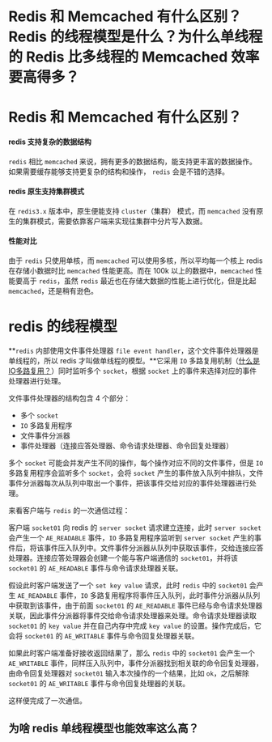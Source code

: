 # Redis 和 Memcached 有什么区别？Redis 的线程模型是什么？为什么单线程的 Redis 比多线程的 Memcached 效率要高得多？



# Redis 和 Memcached 有什么区别？

#### redis 支持复杂的数据结构

`redis` 相比 `memcached` 来说，拥有更多的数据结构，能支持更丰富的数据操作。如果需要缓存能够支持更复杂的结构和操作， `redis` 会是不错的选择。

#### redis 原生支持集群模式

在 `redis3.x` 版本中，原生便能支持 `cluster`（集群） 模式，而 `memcached` 没有原生的集群模式，需要依靠客户端来实现往集群中分片写入数据。

#### 性能对比

由于 `redis` 只使用单核，而 `memcached` 可以使用多核，所以平均每一个核上 redis 在存储小数据时比 `memcached`  性能更高。而在 100k 以上的数据中，`memcached` 性能要高于 `redis`，虽然 `redis`  最近也在存储大数据的性能上进行优化，但是比起 `memcached`，还是稍有逊色。

# redis 的线程模型

**`redis` 内部使用文件事件处理器 `file event handler`，这个文件事件处理器是单线程的，所以 redis 才叫做单线程的模型。**它采用 `IO` 多路复用机制（[什么是IO多路复用？](https://www.zhihu.com/question/32163005)）同时监听多个 `socket`，根据 `socket` 上的事件来选择对应的事件处理器进行处理。

文件事件处理器的结构包含 4 个部分：

- 多个 `socket`
- `IO` 多路复用程序
- 文件事件分派器
- 事件处理器（连接应答处理器、命令请求处理器、命令回复处理器）

多个 `socket` 可能会并发产生不同的操作，每个操作对应不同的文件事件，但是 `IO` 多路复用程序会监听多个 `socket`，会将 `socket` 产生的事件放入队列中排队，文件事件分派器每次从队列中取出一个事件，把该事件交给对应的事件处理器进行处理。

来看客户端与 `redis` 的一次通信过程：

客户端 `socket01` 向 redis 的 `server socket` 请求建立连接，此时 `server socket` 会产生一个 `AE_READABLE` 事件，`IO` 多路复用程序监听到 `server socket` 产生的事件后，将该事件压入队列中。文件事件分派器从队列中获取该事件，交给连接应答处理器。连接应答处理器会创建一个能与客户端通信的 `socket01`，并将该 `socket01` 的 `AE_READABLE` 事件与命令请求处理器关联。

假设此时客户端发送了一个 `set key value` 请求，此时 `redis` 中的 `socket01` 会产生 `AE_READABLE` 事件，`IO` 多路复用程序将事件压入队列，此时事件分派器从队列中获取到该事件，由于前面 `socket01` 的 `AE_READABLE` 事件已经与命令请求处理器关联，因此事件分派器将事件交给命令请求处理器来处理。命令请求处理器读取 `socket01` 的 `key value` 并在自己内存中完成 `key value` 的设置。操作完成后，它会将 `socket01` 的 `AE_WRITABLE` 事件与命令回复处理器关联。

如果此时客户端准备好接收返回结果了，那么 `redis` 中的 `socket01` 会产生一个 `AE_WRITABLE` 事件，同样压入队列中，事件分派器找到相关联的命令回复处理器，由命令回复处理器对 `socket01` 输入本次操作的一个结果，比如 `ok`，之后解除 `socket01` 的 `AE_WRITABLE` 事件与命令回复处理器的关联。

这样便完成了一次通信。

## 为啥 redis 单线程模型也能效率这么高？

